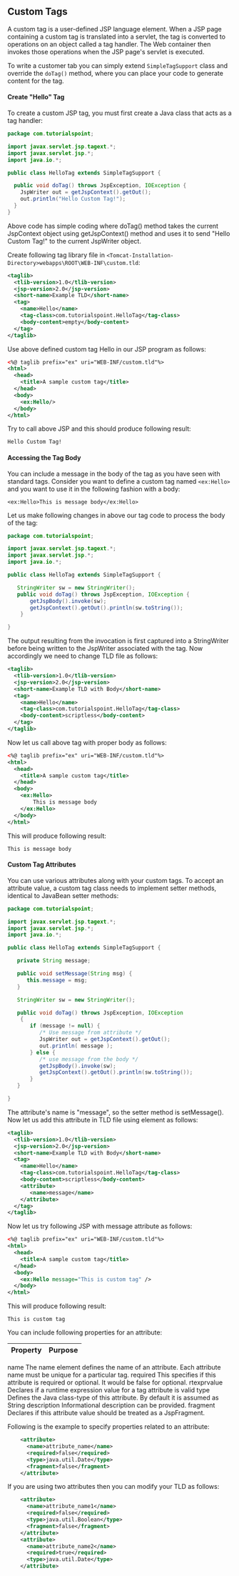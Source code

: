 ## Custom Tags
A custom tag is a user-defined JSP language element. When a JSP page containing a custom tag is translated into a servlet, the tag is converted to operations on an object called a tag handler. The Web container then invokes those operations when the JSP page's servlet is executed.

To write a customer tab you can simply extend `SimpleTagSupport` class and override the `doTag()` method, where you can place your code to generate content for the tag.

#### Create "Hello" Tag
To create a custom JSP tag, you must first create a Java class that acts as a tag handler:
```java
package com.tutorialspoint;

import javax.servlet.jsp.tagext.*;
import javax.servlet.jsp.*;
import java.io.*;

public class HelloTag extends SimpleTagSupport {

  public void doTag() throws JspException, IOException {
    JspWriter out = getJspContext().getOut();
    out.println("Hello Custom Tag!");
  }
}
```
Above code has simple coding where doTag() method takes the current JspContext object using getJspContext() method and uses it to send "Hello Custom Tag!" to the current JspWriter object.

Create following tag library file in `<Tomcat-Installation-Directory>webapps\ROOT\WEB-INF\custom.tld`:
```xml
<taglib>
  <tlib-version>1.0</tlib-version>
  <jsp-version>2.0</jsp-version>
  <short-name>Example TLD</short-name>
  <tag>
    <name>Hello</name>
    <tag-class>com.tutorialspoint.HelloTag</tag-class>
    <body-content>empty</body-content>
  </tag>
</taglib>
```
Use above defined custom tag Hello in our JSP program as follows:
```xml
<%@ taglib prefix="ex" uri="WEB-INF/custom.tld"%>
<html>
  <head>
    <title>A sample custom tag</title>
  </head>
  <body>
    <ex:Hello/>
  </body>
</html>
```
Try to call above JSP and this should produce following result:
```
Hello Custom Tag!
```

#### Accessing the Tag Body
You can include a message in the body of the tag as you have seen with standard tags. Consider you want to define a custom tag named `<ex:Hello>` and you want to use it in the following fashion with a body:
```
<ex:Hello>This is message body</ex:Hello>
```
Let us make following changes in above our tag code to process the body of the tag:
```java
package com.tutorialspoint;

import javax.servlet.jsp.tagext.*;
import javax.servlet.jsp.*;
import java.io.*;

public class HelloTag extends SimpleTagSupport {

   StringWriter sw = new StringWriter();
   public void doTag() throws JspException, IOException {
       getJspBody().invoke(sw);
       getJspContext().getOut().println(sw.toString());
    }

}
```
The output resulting from the invocation is first captured into a StringWriter before being written to the JspWriter associated with the tag. Now accordingly we need to change TLD file as follows:
```xml
<taglib>
  <tlib-version>1.0</tlib-version>
  <jsp-version>2.0</jsp-version>
  <short-name>Example TLD with Body</short-name>
  <tag>
    <name>Hello</name>
    <tag-class>com.tutorialspoint.HelloTag</tag-class>
    <body-content>scriptless</body-content>
  </tag>
</taglib>
```
Now let us call above tag with proper body as follows:
```xml
<%@ taglib prefix="ex" uri="WEB-INF/custom.tld"%>
<html>
  <head>
    <title>A sample custom tag</title>
  </head>
  <body>
    <ex:Hello>
        This is message body
    </ex:Hello>
  </body>
</html>
```
This will produce following result:
```
This is message body
```

#### Custom Tag Attributes
You can use various attributes along with your custom tags. To accept an attribute value, a custom tag class needs to implement setter methods, identical to JavaBean setter methods:
```java
package com.tutorialspoint;

import javax.servlet.jsp.tagext.*;
import javax.servlet.jsp.*;
import java.io.*;

public class HelloTag extends SimpleTagSupport {

   private String message;

   public void setMessage(String msg) {
      this.message = msg;
   }

   StringWriter sw = new StringWriter();

   public void doTag() throws JspException, IOException
    {
       if (message != null) {
          /* Use message from attribute */
          JspWriter out = getJspContext().getOut();
          out.println( message );
       } else {
          /* use message from the body */
          getJspBody().invoke(sw);
          getJspContext().getOut().println(sw.toString());
       }
   }

}
```
The attribute's name is "message", so the setter method is setMessage(). Now let us add this attribute in TLD file using <attribute> element as follows:
```xml
<taglib>
  <tlib-version>1.0</tlib-version>
  <jsp-version>2.0</jsp-version>
  <short-name>Example TLD with Body</short-name>
  <tag>
    <name>Hello</name>
    <tag-class>com.tutorialspoint.HelloTag</tag-class>
    <body-content>scriptless</body-content>
    <attribute>
       <name>message</name>
    </attribute>
  </tag>
</taglib>
```
Now let us try following JSP with message attribute as follows:
```xml
<%@ taglib prefix="ex" uri="WEB-INF/custom.tld"%>
<html>
  <head>
    <title>A sample custom tag</title>
  </head>
  <body>
    <ex:Hello message="This is custom tag" />
  </body>
</html>
```
This will produce following result:
```
This is custom tag
```

You can include following properties for an attribute:

Property |	Purpose
--- | --- 
name	The name element defines the name of an attribute. Each attribute name must be unique for a particular tag.
required	This specifies if this attribute is required or optional. It would be false for optional.
rtexprvalue	Declares if a runtime expression value for a tag attribute is valid
type	Defines the Java class-type of this attribute. By default it is assumed as String
description	Informational description can be provided.
fragment	Declares if this attribute value should be treated as a JspFragment.

Following is the example to specify properties related to an attribute:
```xml
    <attribute>
      <name>attribute_name</name>
      <required>false</required>
      <type>java.util.Date</type>
      <fragment>false</fragment>
    </attribute>
```
If you are using two attributes then you can modify your TLD as follows:
```xml
    <attribute>
      <name>attribute_name1</name>
      <required>false</required>
      <type>java.util.Boolean</type>
      <fragment>false</fragment>
    </attribute>
    <attribute>
      <name>attribute_name2</name>
      <required>true</required>
      <type>java.util.Date</type>
    </attribute>
```
